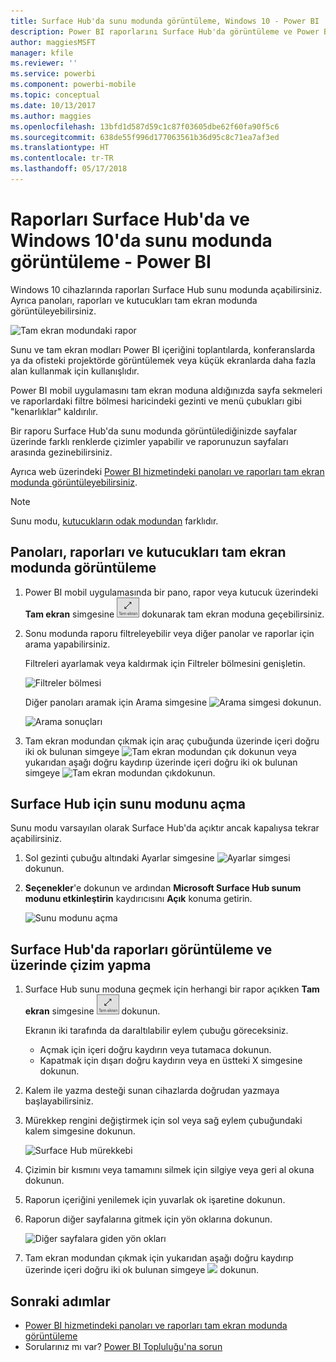 ```yaml
---
title: Surface Hub'da sunu modunda görüntüleme, Windows 10 - Power BI
description: Power BI raporlarını Surface Hub'da görüntüleme ve Power BI panolarını, raporlarını ve kutucuklarını Windows 10 cihazlarda tam ekran modunda görüntüleme hakkında bilgi edinin.
author: maggiesMSFT
manager: kfile
ms.reviewer: ''
ms.service: powerbi
ms.component: powerbi-mobile
ms.topic: conceptual
ms.date: 10/13/2017
ms.author: maggies
ms.openlocfilehash: 13bfd1d587d59c1c87f03605dbe62f60fa90f5c6
ms.sourcegitcommit: 638de55f996d177063561b36d95c8c71ea7af3ed
ms.translationtype: HT
ms.contentlocale: tr-TR
ms.lasthandoff: 05/17/2018
---
```

# <a name="view-reports-in-presentation-mode-on-surface-hub-and-windows-10---power-bi"></a>Raporları Surface Hub'da ve Windows 10'da sunu modunda görüntüleme - Power BI
Windows 10 cihazlarında raporları Surface Hub sunu modunda açabilirsiniz. Ayrıca panoları, raporları ve kutucukları tam ekran modunda görüntüleyebilirsiniz. 

![Tam ekran modundaki rapor](media/mobile-windows-10-app-presentation-mode/power-bi-presentation-mode.png)

Sunu ve tam ekran modları Power BI içeriğini toplantılarda, konferanslarda ya da ofisteki projektörde görüntülemek veya küçük ekranlarda daha fazla alan kullanmak için kullanışlıdır. 

Power BI mobil uygulamasını tam ekran moduna aldığınızda sayfa sekmeleri ve raporlardaki filtre bölmesi haricindeki gezinti ve menü çubukları gibi "kenarlıklar" kaldırılır.

Bir raporu Surface Hub'da sunu modunda görüntülediğinizde sayfalar üzerinde farklı renklerde çizimler yapabilir ve raporunuzun sayfaları arasında gezinebilirsiniz.

Ayrıca web üzerindeki [Power BI hizmetindeki panoları ve raporları tam ekran modunda görüntüleyebilirsiniz](service-fullscreen-mode.md).

> [!NOTE]
> Sunu modu, [kutucukların odak modundan](mobile-tiles-in-the-mobile-apps.md) farklıdır.
> 
> 

## <a name="display-dashboards-reports-and-tiles-in-full-screen-mode"></a>Panoları, raporları ve kutucukları tam ekran modunda görüntüleme
1. Power BI mobil uygulamasında bir pano, rapor veya kutucuk üzerindeki **Tam ekran** simgesine ![Tam ekran simgesi](media/mobile-windows-10-app-presentation-mode/power-bi-full-screen-icon.png) dokunarak tam ekran moduna geçebilirsiniz.
2. Sonu modunda raporu filtreleyebilir veya diğer panolar ve raporlar için arama yapabilirsiniz.
   
    Filtreleri ayarlamak veya kaldırmak için Filtreler bölmesini genişletin.
   
    ![Filtreler bölmesi](media/mobile-windows-10-app-presentation-mode/power-bi-windows-10-presentation-filter.png)
   
     Diğer panoları aramak için Arama simgesine ![Arama simgesi](media/mobile-windows-10-app-presentation-mode/power-bi-windows-10-presentation-search-icon.png) dokunun.
   
    ![Arama sonuçları](media/mobile-windows-10-app-presentation-mode/power-bi-windows-10-search.png)
3. Tam ekran modundan çıkmak için araç çubuğunda üzerinde içeri doğru iki ok bulunan simgeye ![Tam ekran modundan çık](media/mobile-windows-10-app-presentation-mode/power-bi-windows-10-exit-full-screen-icon.png) dokunun veya yukarıdan aşağı doğru kaydırıp üzerinde içeri doğru iki ok bulunan simgeye ![Tam ekran modundan çık](media/mobile-windows-10-app-presentation-mode/power-bi-windows-10-exit-full-screen-hub-icon.png)dokunun.

## <a name="turn-on-presentation-mode-for-surface-hub"></a>Surface Hub için sunu modunu açma
Sunu modu varsayılan olarak Surface Hub'da açıktır ancak kapalıysa tekrar açabilirsiniz.

1. Sol gezinti çubuğu altındaki Ayarlar simgesine ![Ayarlar simgesi](media/mobile-windows-10-app-presentation-mode/power-bi-settings-icon.png) dokunun.
2. **Seçenekler**'e dokunun ve ardından **Microsoft Surface Hub sunum modunu etkinleştirin** kaydırıcısını **Açık** konuma getirin.
   
    ![Sunu modunu açma](media/mobile-windows-10-app-presentation-mode/power-bi-turn-on-presentation-mode.png)

## <a name="display-and-draw-on-reports-on-surface-hub"></a>Surface Hub'da raporları görüntüleme ve üzerinde çizim yapma
1. Surface Hub sunu moduna geçmek için herhangi bir rapor açıkken **Tam ekran** simgesine ![Tam ekran simgesi](media/mobile-windows-10-app-presentation-mode/power-bi-full-screen-icon.png) dokunun.
   
    Ekranın iki tarafında da daraltılabilir eylem çubuğu göreceksiniz. 
   
   * Açmak için içeri doğru kaydırın veya tutamaca dokunun.
   * Kapatmak için dışarı doğru kaydırın veya en üstteki X simgesine dokunun.
2. Kalem ile yazma desteği sunan cihazlarda doğrudan yazmaya başlayabilirsiniz. 
3. Mürekkep rengini değiştirmek için sol veya sağ eylem çubuğundaki kalem simgesine dokunun.
   
    ![Surface Hub mürekkebi](media/mobile-windows-10-app-presentation-mode/power-bi-windows-10-surface-hub-ink.png)
4. Çizimin bir kısmını veya tamamını silmek için silgiye veya geri al okuna dokunun.
5. Raporun içeriğini yenilemek için yuvarlak ok işaretine dokunun.
6. Raporun diğer sayfalarına gitmek için yön oklarına dokunun.
   
    ![Diğer sayfalara giden yön okları](media/mobile-windows-10-app-presentation-mode/power-bi-windows-10-surface-hub-arrows.png)
7. Tam ekran modundan çıkmak için yukarıdan aşağı doğru kaydırıp üzerinde içeri doğru iki ok bulunan simgeye ![](media/mobile-windows-10-app-presentation-mode/power-bi-windows-10-exit-full-screen-hub-icon.png) dokunun.

## <a name="next-steps"></a>Sonraki adımlar
* [Power BI hizmetindeki panoları ve raporları tam ekran modunda görüntüleme](service-fullscreen-mode.md)
* Sorularınız mı var? [Power BI Topluluğu'na sorun](http://community.powerbi.com/)

